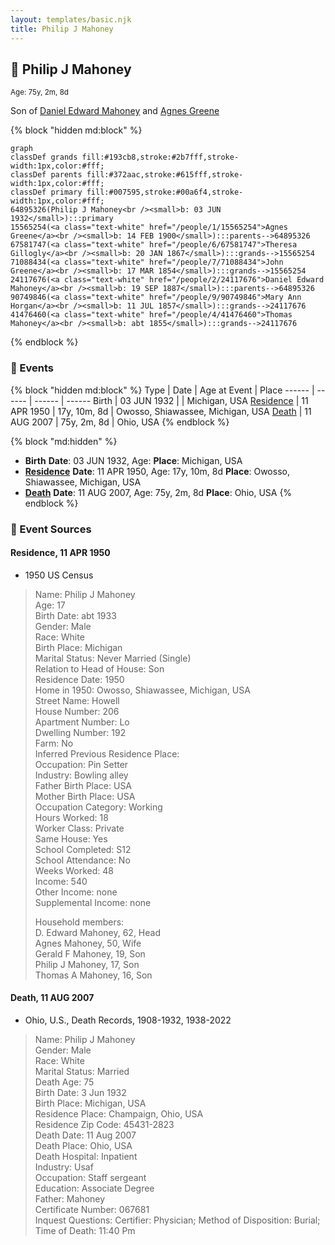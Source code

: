 ```yaml
---
layout: templates/basic.njk
title: Philip J Mahoney
---
```

## 🔵 Philip J Mahoney
<small>Age: 75y, 2m, 8d</small>

Son of [Daniel Edward Mahoney](/people/2/24117676) and [Agnes Greene](/people/1/15565254)

{% block "hidden md:block" %}
```mermaid
graph
classDef grands fill:#193cb8,stroke:#2b7fff,stroke-width:1px,color:#fff;
classDef parents fill:#372aac,stroke:#615fff,stroke-width:1px,color:#fff;
classDef primary fill:#007595,stroke:#00a6f4,stroke-width:1px,color:#fff;
64895326(Philip J Mahoney<br /><small>b: 03 JUN 1932</small>):::primary
15565254(<a class="text-white" href="/people/1/15565254">Agnes Greene</a><br /><small>b: 14 FEB 1900</small>):::parents-->64895326
67581747(<a class="text-white" href="/people/6/67581747">Theresa Gillogly</a><br /><small>b: 20 JAN 1867</small>):::grands-->15565254
71088434(<a class="text-white" href="/people/7/71088434">John Greene</a><br /><small>b: 17 MAR 1854</small>):::grands-->15565254
24117676(<a class="text-white" href="/people/2/24117676">Daniel Edward Mahoney</a><br /><small>b: 19 SEP 1887</small>):::parents-->64895326
90749846(<a class="text-white" href="/people/9/90749846">Mary Ann Horgan</a><br /><small>b: 11 JUL 1857</small>):::grands-->24117676
41476460(<a class="text-white" href="/people/4/41476460">Thomas Mahoney</a><br /><small>b: abt 1855</small>):::grands-->24117676
```
{% endblock %}

### 📆 Events

{% block "hidden md:block" %}
Type | Date | Age at Event | Place
------ | ------ | ------ | ------
Birth | 03 JUN 1932 |  | Michigan, USA
[Residence](#event-event-0) | 11 APR 1950 | 17y, 10m, 8d | Owosso, Shiawassee, Michigan, USA
[Death](#event-event-4) | 11 AUG 2007 | 75y, 2m, 8d | Ohio, USA
{% endblock %}

{% block "md:hidden" %}
- **Birth**
**Date**: 03 JUN 1932, Age:
**Place**: Michigan, USA
- **[Residence](#event-event-0)**
**Date**: 11 APR 1950, Age: 17y, 10m, 8d
**Place**: Owosso, Shiawassee, Michigan, USA
- **[Death](#event-event-4)**
**Date**: 11 AUG 2007, Age: 75y, 2m, 8d
**Place**: Ohio, USA
{% endblock %}

### 📰 Event Sources

#### <a id="event-event-0"></a> Residence, 11 APR 1950
* 1950 US Census
>   
  > Name: Philip J Mahoney  
  > Age: 17  
  > Birth Date: abt 1933  
  > Gender: Male  
  > Race: White  
  > Birth Place: Michigan  
  > Marital Status: Never Married (Single)  
  > Relation to Head of House: Son  
  > Residence Date: 1950  
  > Home in 1950: Owosso, Shiawassee, Michigan, USA  
  > Street Name: Howell  
  > House Number: 206  
  > Apartment Number: Lo  
  > Dwelling Number: 192  
  > Farm: No  
  > Inferred Previous Residence Place:   
  > Occupation: Pin Setter  
  > Industry: Bowling alley  
  > Father Birth Place: USA  
  > Mother Birth Place: USA  
  > Occupation Category: Working  
  > Hours Worked: 18  
  > Worker Class: Private  
  > Same House: Yes  
  > School Completed: S12  
  > School Attendance: No  
  > Weeks Worked: 48  
  > Income: 540  
  > Other Income: none  
  > Supplemental Income: none  
  >   
  > Household members:  
  > D. Edward Mahoney, 62, Head  
  > Agnes Mahoney, 50, Wife  
  > Gerald F Mahoney, 19, Son  
  > Philip J Mahoney, 17, Son  
  > Thomas A Mahoney, 16, Son  
  >

#### <a id="event-event-4"></a> Death, 11 AUG 2007
* Ohio, U.S., Death Records, 1908-1932, 1938-2022
>   
  > Name: Philip J Mahoney  
  > Gender: Male  
  > Race: White  
  > Marital Status: Married  
  > Death Age: 75  
  > Birth Date: 3 Jun 1932  
  > Birth Place: Michigan, USA  
  > Residence Place: Champaign, Ohio, USA  
  > Residence Zip Code: 45431-2823  
  > Death Date: 11 Aug 2007  
  > Death Place: Ohio, USA  
  > Death Hospital: Inpatient  
  > Industry: Usaf  
  > Occupation: Staff sergeant  
  > Education: Associate Degree  
  > Father: Mahoney  
  > Certificate Number: 067681  
  > Inquest Questions: Certifier: Physician; Method of Disposition: Burial; Time of Death: 11:40 Pm  
  >

